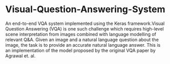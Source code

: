 # Visual-Question-Answering-System
An end-to-end VQA system implemented using the Keras framework.Visual Question Answering (VQA) is one such challenge which requires high-level scene interpretation from images combined with language modelling of relevant Q&amp;A. Given an image and a natural language question about the image, the task is to provide an accurate natural language answer. This is an implementation of the model proposed by the original VQA paper by Agrawal et. al.  
